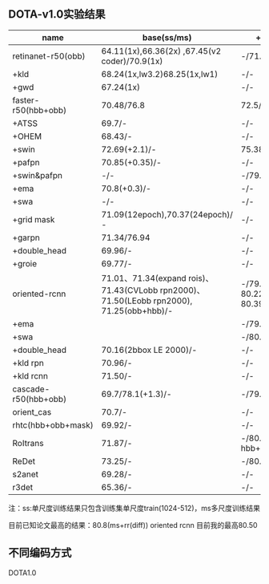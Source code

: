 ## DOTA-v1.0实验结果

| name                 | base(ss/ms)                                                  | +rr(ss/ms)                                     | +hsv(ss/ms)   | +mixup(ss/ms) | +mosaic(ss/ms) | mos +mix    |
| -------------------- | ------------------------------------------------------------ | ---------------------------------------------- | ------------- | ------------- | -------------- | ----------- |
| retinanet-r50(obb)   | 64.11(1x),66.36(2x) ,67.45(v2 coder)/70.9(1x)                | -/71.0(1x)                                     | -/-           | -/-           | -/-            | -/-         |
| +kld                 | 68.24(1x,lw3.2)68.25(1x,lw1)                                 | -/-                                            | -/-           | -/-           | -/-            | -/-         |
| +gwd                 | 67.24(1x)                                                    | -/-                                            | -/-           | -/-           | -/-            | -/-         |
| faster-r50(hbb+obb)  | 70.48/76.8                                                   | 72.5/79.27                                     | 72.5(+0.03)/- | 73.10/-       | 73.18/-        | 74.21/79.01 |
| +ATSS                | 69.7/-                                                       | -/-                                            | -/-           | -/-           | -/-            | -/-         |
| +OHEM                | 68.43/-                                                      | -/-                                            | -/-           | -/-           | -/-            | -/-         |
| +swin                | 72.69(+2.1)/-                                                | 75.38(+2.69)/-                                 | -/-           | -/-           | -/-            | -/-         |
| +pafpn               | 70.85(+0.35)/-                                               | -/-                                            | -/-           | -/-           | -/-            | -/-         |
| +swin&pafpn          | -/-                                                          | -/79.58(+0.2)                                  | -/-           | -/-           | -/-            | -/-         |
| +ema                 | 70.8(+0.3)/-                                                 | -/-                                            | -/-           | -/-           | -/-            | -/-         |
| +swa                 | -/-                                                          | -/-                                            | -/-           | -/-           | -/-            | 74.93/-     |
| +grid mask           | 71.09(12epoch),70.37(24epoch)/ -                             | -/-                                            | -/-           | -/-           | -/-            |             |
| +garpn               | 71.34/76.94                                                  | -/-                                            | -/-           | -/-           | -/-            |             |
| +double_head         | 69.96/-                                                      | -/-                                            | -/-           | -/-           | -/-            |             |
| +groie               | 69.77/-                                                      | -/-                                            | -/-           | -/-           | -/-            |             |
| oriented-rcnn        | 71.01、71.34(expand rois)、71.43(CVLobb rpn2000)、71.50(LEobb rpn2000), 71.25(obb+hbb)/- | -/79.10(obb), 80.22(obb+hbb) 80.39(new_rotate) |               | -/79.11(-)    |                | 73.81       |
| +ema                 |                                                              | -/79.71(obb+hbb)                               | -/-           | -/-           | -/-            | -/-         |
| +swa                 |                                                              | -/80.19(obb+hbb)                               | -/-           | -/-           | -/-            | -/-         |
| +double_head         | 70.16(2bbox LE 2000)/-                                       | -/-                                            | -/-           | -/-           | -/-            | -/-         |
| +kld rpn             | 70.96/-                                                      | -/-                                            | -/-           | -/-           | -/-            | -/-         |
| +kld rcnn            | 71.50/-                                                      | -/-                                            | -/-           | -/-           | -/-            | -/-         |
| cascade-r50(hbb+obb) | 69.7/78.1(+1.3)/-                                            | -/79.1                                         | -/-           | -/-           | -/-            | -/-         |
| orient_cas           | 70.7/-                                                       | -/-                                            | -/-           | -/-           | -/-            | -/-         |
| rhtc(hbb+obb+mask)   | 69.92/-                                                      | -/-                                            | -/-           | -/-           | -/-            | -/-         |
| RoItrans             | 71.87/-                                                      | -/80.50(rpn hbb+obb)                           | -/-           | -/-           | -/-            | -/-         |
| ReDet                | 73.25/-                                                      | -/80.20                                        | -/-           | -/-           | -/-            | -/-         |
| s2anet               | 69.28/-                                                      | -/-                                            | -/-           | -/-           | -/-            | -/-         |
| r3det                | 65.36/-                                                      | -/-                                            | -/-           | -/-           | -/-            | -/-         |

注：ss:单尺度训练结果只包含训练集单尺度train(1024-512)，ms多尺度训练结果

目前已知论文最高的结果：80.8(ms+rr(diff)) oriented rcnn  目前我的最高80.50

## 不同编码方式

DOTA1.0


